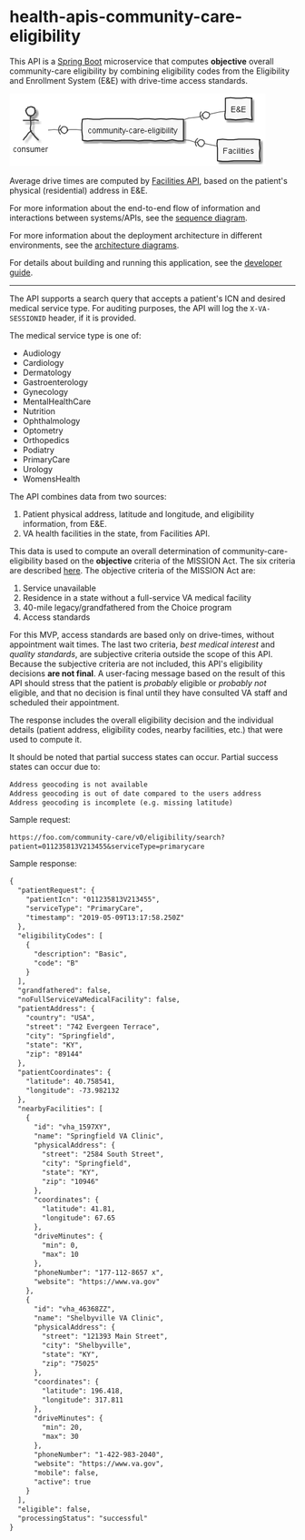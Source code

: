# health-apis-community-care-eligibility

This API is a [Spring Boot](https://spring.io/projects/spring-boot) microservice
that computes **objective** overall community-care eligibility by combining eligibility codes
from the Eligibility and Enrollment System (E&E) with drive-time access
standards.

![applications](src/plantuml/apps.png)

Average drive times are computed by
[Facilities API](https://github.com/department-of-veterans-affairs/lighthouse-facilities),
based on the patient's physical (residential) address in E&E.

For more information about the end-to-end flow of information and interactions between systems/APIs,
see the [sequence diagram](sequence-diagram.md).

For more information about the deployment architecture in different environments,
see the [architecture diagrams](architecture.md).

For details about building and running this application, see the [developer guide](developer.md).

----

The API supports a search query that accepts a patient's ICN and desired medical service type.
For auditing purposes, the API will log the `X-VA-SESSIONID` header, if it is provided.

The medical service type is one of:
* Audiology
* Cardiology
* Dermatology
* Gastroenterology
* Gynecology
* MentalHealthCare
* Nutrition
* Ophthalmology
* Optometry
* Orthopedics
* Podiatry
* PrimaryCare
* Urology
* WomensHealth

The API combines data from two sources:
1. Patient physical address, latitude and longitude, and eligibility information, from E&E.
2. VA health facilities in the state, from Facilities API.

This data is used to compute an overall determination of community-care-eligibility
based on the **objective** criteria of the MISSION Act. The six criteria are described
[here](https://www.va.gov/COMMUNITYCARE/docs/pubfiles/factsheets/VA-FS_CC-Eligibility.pdf).
The objective criteria of the MISSION Act are:
1. Service unavailable
2. Residence in a state without a full-service VA medical facility
3. 40-mile legacy/grandfathered from the Choice program
4. Access standards

For this MVP, access standards are based only on drive-times, without appointment wait times.
The last two criteria, *best medical interest* and *quality standards*, are subjective
criteria outside the scope of this API. Because the subjective criteria are not included,
this API's eligibility decisions **are not final**. A user-facing message
based on the result of this API should stress that the patient is *probably* eligible or
*probably not* eligible, and that no decision is final until they have consulted VA staff
and scheduled their appointment.

The response includes the overall eligibility decision and the individual details
(patient address, eligibility codes, nearby facilities, etc.) that were used to compute it.

It should be noted that partial success states can occur. Partial success states can occur due to:
```
Address geocoding is not available
Address geocoding is out of date compared to the users address
Address geocoding is incomplete (e.g. missing latitude)
```

Sample request:

```
https://foo.com/community-care/v0/eligibility/search?patient=011235813V213455&serviceType=primarycare
```

Sample response:

```
{
  "patientRequest": {
    "patientIcn": "011235813V213455",
    "serviceType": "PrimaryCare",
    "timestamp": "2019-05-09T13:17:58.250Z"
  },
  "eligibilityCodes": [
    {
      "description": "Basic",
      "code": "B"
    }
  ],
  "grandfathered": false,
  "noFullServiceVaMedicalFacility": false,
  "patientAddress": {
    "country": "USA",
    "street": "742 Evergeen Terrace",
    "city": "Springfield",
    "state": "KY",
    "zip": "89144"
  },
  "patientCoordinates": {
    "latitude": 40.758541,
    "longitude": -73.982132
  },
  "nearbyFacilities": [
    {
      "id": "vha_1597XY",
      "name": "Springfield VA Clinic",
      "physicalAddress": {
        "street": "2584 South Street",
        "city": "Springfield",
        "state": "KY",
        "zip": "10946"
      },
      "coordinates": {
        "latitude": 41.81,
        "longitude": 67.65
      },
      "driveMinutes": {
        "min": 0,
        "max": 10
      },
      "phoneNumber": "177-112-8657 x",
      "website": "https://www.va.gov"
    },
    {
      "id": "vha_46368ZZ",
      "name": "Shelbyville VA Clinic",
      "physicalAddress": {
        "street": "121393 Main Street",
        "city": "Shelbyville",
        "state": "KY",
        "zip": "75025"
      },
      "coordinates": {
        "latitude": 196.418,
        "longitude": 317.811
      },
      "driveMinutes": {
        "min": 20,
        "max": 30
      },
      "phoneNumber": "1-422-983-2040",
      "website": "https://www.va.gov",
      "mobile": false,
      "active": true
    }
  ],
  "eligible": false,
  "processingStatus": "successful"
}
```
